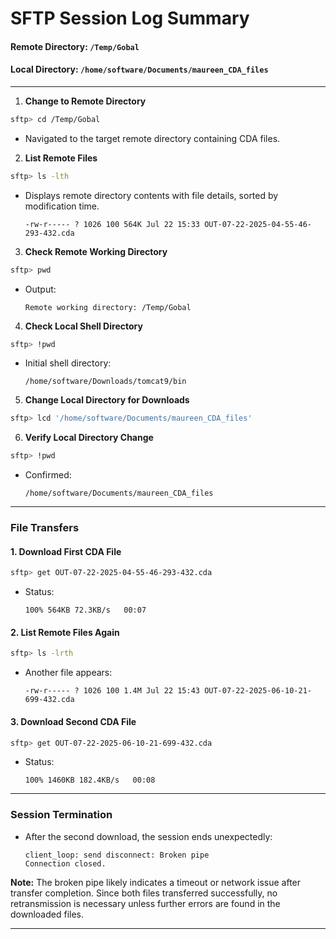 # **SFTP Session Log Summary**

#### **Remote Directory:** `/Temp/Gobal`

#### **Local Directory:** `/home/software/Documents/maureen_CDA_files`

---

1. **Change to Remote Directory**

```bash
sftp> cd /Temp/Gobal
```

* Navigated to the target remote directory containing CDA files.

2. **List Remote Files**

```bash
sftp> ls -lth
```

* Displays remote directory contents with file details, sorted by modification time.

  ```
  -rw-r----- ? 1026 100 564K Jul 22 15:33 OUT-07-22-2025-04-55-46-293-432.cda
  ```

3. **Check Remote Working Directory**

```bash
sftp> pwd
```

* Output:

  ```
  Remote working directory: /Temp/Gobal
  ```

4. **Check Local Shell Directory**

```bash
sftp> !pwd
```

* Initial shell directory:

  ```
  /home/software/Downloads/tomcat9/bin
  ```

5. **Change Local Directory for Downloads**

```bash
sftp> lcd '/home/software/Documents/maureen_CDA_files'
```

6. **Verify Local Directory Change**

```bash
sftp> !pwd
```

* Confirmed:

  ```
  /home/software/Documents/maureen_CDA_files
  ```

---

### **File Transfers**

#### 1. Download First CDA File

```bash
sftp> get OUT-07-22-2025-04-55-46-293-432.cda
```

* Status:

  ```
  100% 564KB 72.3KB/s   00:07
  ```

#### 2. List Remote Files Again

```bash
sftp> ls -lrth
```

* Another file appears:

  ```
  -rw-r----- ? 1026 100 1.4M Jul 22 15:43 OUT-07-22-2025-06-10-21-699-432.cda
  ```

#### 3. Download Second CDA File

```bash
sftp> get OUT-07-22-2025-06-10-21-699-432.cda
```

* Status:

  ```
  100% 1460KB 182.4KB/s   00:08
  ```

---

### **Session Termination**

* After the second download, the session ends unexpectedly:

  ```
  client_loop: send disconnect: Broken pipe
  Connection closed.
  ```

**Note:** The broken pipe likely indicates a timeout or network issue after transfer completion. Since both files transferred successfully, no retransmission is necessary unless further errors are found in the downloaded files.

---
